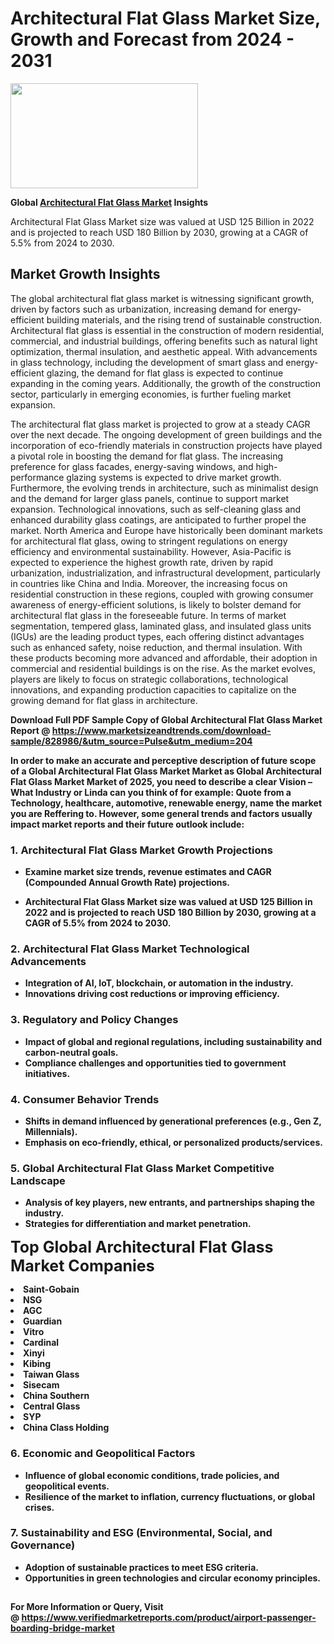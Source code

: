 <H1>Architectural Flat Glass Market Size, Growth and Forecast from 2024 - 2031</H1><img class="aligncenter size-medium wp-image-584254" src="https://thirdeyenews.in/wp-content/uploads/2024/09/Global-Market-Research-300x168.jpeg" alt="" width="300" height="168" /><p><strong>Global&nbsp;<a href="https://www.marketsizeandtrends.com/download-sample/828986/&amp;utm_source=Pulse&amp;utm_medium=204">Architectural Flat Glass Market</a> Insights</strong></p><p>Architectural Flat Glass Market size was valued at USD 125 Billion in 2022 and is projected to reach USD 180 Billion by 2030, growing at a CAGR of 5.5% from 2024 to 2030.</p><p><h2>Market Growth Insights</h2> <p>The global architectural flat glass market is witnessing significant growth, driven by factors such as urbanization, increasing demand for energy-efficient building materials, and the rising trend of sustainable construction. Architectural flat glass is essential in the construction of modern residential, commercial, and industrial buildings, offering benefits such as natural light optimization, thermal insulation, and aesthetic appeal. With advancements in glass technology, including the development of smart glass and energy-efficient glazing, the demand for flat glass is expected to continue expanding in the coming years. Additionally, the growth of the construction sector, particularly in emerging economies, is further fueling market expansion.</p> <p><strong></strong></p> <p>The architectural flat glass market is projected to grow at a steady CAGR over the next decade. The ongoing development of green buildings and the incorporation of eco-friendly materials in construction projects have played a pivotal role in boosting the demand for flat glass. The increasing preference for glass facades, energy-saving windows, and high-performance glazing systems is expected to drive market growth. Furthermore, the evolving trends in architecture, such as minimalist design and the demand for larger glass panels, continue to support market expansion. Technological innovations, such as self-cleaning glass and enhanced durability glass coatings, are anticipated to further propel the market. North America and Europe have historically been dominant markets for architectural flat glass, owing to stringent regulations on energy efficiency and environmental sustainability. However, Asia-Pacific is expected to experience the highest growth rate, driven by rapid urbanization, industrialization, and infrastructural development, particularly in countries like China and India. Moreover, the increasing focus on residential construction in these regions, coupled with growing consumer awareness of energy-efficient solutions, is likely to bolster demand for architectural flat glass in the foreseeable future. In terms of market segmentation, tempered glass, laminated glass, and insulated glass units (IGUs) are the leading product types, each offering distinct advantages such as enhanced safety, noise reduction, and thermal insulation. With these products becoming more advanced and affordable, their adoption in commercial and residential buildings is on the rise. As the market evolves, players are likely to focus on strategic collaborations, technological innovations, and expanding production capacities to capitalize on the growing demand for flat glass in architecture. <p><strong></p><p><span class=""><strong>Download Full PDF Sample Copy of Global Architectural Flat Glass Market Report</strong> @ <a href="https://www.marketsizeandtrends.com/download-sample/828986/&amp;utm_source=Pulse&amp;utm_medium=204" target="_blank">https://www.marketsizeandtrends.com/download-sample/828986/&amp;utm_source=Pulse&amp;utm_medium=204</a></span></p><p>In order to make an accurate and perceptive description of future scope of a Global&nbsp;Architectural Flat Glass Market Market as Global&nbsp;Architectural Flat Glass Market Market of 2025, you need to describe a clear Vision &ndash; What Industry or Linda can you think of for example: Quote from a Technology, healthcare, automotive, renewable energy, name the market you are Reffering to. However, some general trends and factors usually impact market reports and their future outlook include:</p><h3>1.&nbsp;<strong>Architectural Flat Glass Market Growth Projections</strong></h3><ul><li>Examine market size trends, revenue estimates and CAGR (Compounded Annual Growth Rate) projections.</li><li><p>Architectural Flat Glass Market size was valued at USD 125 Billion in 2022 and is projected to reach USD 180 Billion by 2030, growing at a CAGR of 5.5% from 2024 to 2030.</p></li></ul><h3>2.&nbsp;<strong>Architectural Flat Glass Market Technological Advancements</strong></h3><ul><li>Integration of AI, IoT, blockchain, or automation in the industry.</li><li>Innovations driving cost reductions or improving efficiency.</li></ul><h3>3.&nbsp;<strong>Regulatory and Policy Changes</strong></h3><ul><li>Impact of global and regional regulations, including sustainability and carbon-neutral goals.</li><li>Compliance challenges and opportunities tied to government initiatives.</li></ul><h3>4.&nbsp;<strong>Consumer Behavior Trends</strong></h3><ul><li>Shifts in demand influenced by generational preferences (e.g., Gen Z, Millennials).</li><li>Emphasis on eco-friendly, ethical, or personalized products/services.</li></ul><h3>5.&nbsp;<strong>Global Architectural Flat Glass Market Competitive Landscape</strong></h3><ul><li>Analysis of key players, new entrants, and partnerships shaping the industry.</li><li>Strategies for differentiation and market penetration.</li></ul><p data-pm-slice="1 1 []"><span style="color: inherit; font-family: inherit; font-size: 25px;">Top Global Architectural Flat Glass Market Companies</span></p><div class="" data-test-id=""><p><li>Saint-Gobain</li><li> NSG</li><li> AGC</li><li> Guardian</li><li> Vitro</li><li> Cardinal</li><li> Xinyi</li><li> Kibing</li><li> Taiwan Glass</li><li> Sisecam</li><li> China Southern</li><li> Central Glass</li><li> SYP</li><li> China Class Holding</li></p></div><h3>6.&nbsp;<strong>Economic and Geopolitical Factors</strong></h3><ul><li>Influence of global economic conditions, trade policies, and geopolitical events.</li><li>Resilience of the market to inflation, currency fluctuations, or global crises.</li></ul><h3>7.&nbsp;<strong>Sustainability and ESG (Environmental, Social, and Governance)</strong></h3><ul><li>Adoption of sustainable practices to meet ESG criteria.</li><li>Opportunities in green technologies and circular economy principles.</li></ul><h2><strong style="font-size: 14px;">For More Information or Query, Visit @&nbsp;</strong><a style="background-color: #ffffff; font-size: 14px;" href="https://www.marketsizeandtrends.com/report/architectural-flat-glass-market/" target="_blank">https://www.verifiedmarketreports.com/product/airport-passenger-boarding-bridge-market</a></h2>
